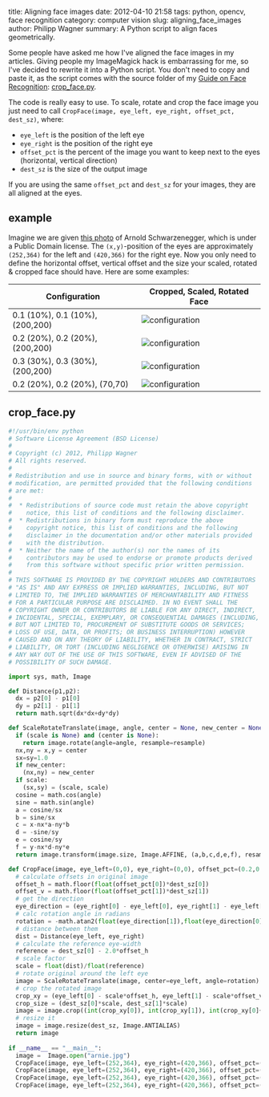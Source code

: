 title: Aligning face images
date: 2012-04-10 21:58
tags: python, opencv, face recognition
category: computer vision
slug: aligning_face_images
author: Philipp Wagner
summary: A Python script to align faces geometrically.

Some people have asked me how I've aligned the face images in my articles. Giving people my ImageMagick hack is embarrassing for me, so I've decided to rewrite it into a Python script. You don't need to copy and paste it, as the script comes with the source folder of my [Guide on Face Recognition](https://bytefish.de/blog/face_recognition_with_opencv2): [crop_face.py](https://codeberg.org/bytefish/facerecognition_guide/blob/master/src/py/crop_face.py).

The code is really easy to use. To scale, rotate and crop the face image you just need to call ``CropFace(image, eye_left, eye_right, offset_pct, dest_sz)``, where:

* ``eye_left`` is the position of the left eye
* ``eye_right`` is the position of the right eye
* ``offset_pct`` is the percent of the image you want to keep next to the eyes (horizontal, vertical direction)
* ``dest_sz`` is the size of the output image

If you are using the same ``offset_pct`` and ``dest_sz`` for your images, they are all aligned at the eyes.

## example ##

Imagine we are given [this photo](http://en.wikipedia.org/wiki/File:Arnold_Schwarzenegger_edit%28ws%29.jpg) of Arnold Schwarzenegger, which is under a Public Domain license. The ``(x,y)``-position of the eyes are approximately ``(252,364)`` for the left and ``(420,366)`` for the right eye. Now you only need to define the horizontal offset, vertical offset and the size your scaled, rotated & cropped face should have. Here are some examples:

<table>
  <thead>
    <tr>
      <th>Configuration</th>
      <th>Cropped, Scaled, Rotated Face</th>
    </tr>
  </thead>
  <tbody>
    <tr><td>0.1 (10%), 0.1 (10%), (200,200)</td><td><img src="/static/images/blog/aligning_face_images/arnie_10_10_200_200.jpg" alt="configuration" /></td></tr>
    <tr><td>0.2 (20%), 0.2 (20%), (200,200)</td><td><img src="/static/images/blog/aligning_face_images/arnie_20_20_200_200.jpg" alt="configuration" /></td></tr>
    <tr><td>0.3 (30%), 0.3 (30%), (200,200)</td><td><img src="/static/images/blog/aligning_face_images/arnie_30_30_200_200.jpg" alt="configuration" /></td></tr>
    <tr><td>0.2 (20%), 0.2 (20%), (70,70)  </td><td><img src="/static/images/blog/aligning_face_images/arnie_20_20_70_70.jpg" alt="configuration" /></td></tr>
  </tbody>
</table>

## crop_face.py ##

```python
#!/usr/bin/env python
# Software License Agreement (BSD License)
#
# Copyright (c) 2012, Philipp Wagner
# All rights reserved.
#
# Redistribution and use in source and binary forms, with or without
# modification, are permitted provided that the following conditions
# are met:
#
#  * Redistributions of source code must retain the above copyright
#    notice, this list of conditions and the following disclaimer.
#  * Redistributions in binary form must reproduce the above
#    copyright notice, this list of conditions and the following
#    disclaimer in the documentation and/or other materials provided
#    with the distribution.
#  * Neither the name of the author(s) nor the names of its
#    contributors may be used to endorse or promote products derived
#    from this software without specific prior written permission.
#
# THIS SOFTWARE IS PROVIDED BY THE COPYRIGHT HOLDERS AND CONTRIBUTORS
# "AS IS" AND ANY EXPRESS OR IMPLIED WARRANTIES, INCLUDING, BUT NOT
# LIMITED TO, THE IMPLIED WARRANTIES OF MERCHANTABILITY AND FITNESS
# FOR A PARTICULAR PURPOSE ARE DISCLAIMED. IN NO EVENT SHALL THE
# COPYRIGHT OWNER OR CONTRIBUTORS BE LIABLE FOR ANY DIRECT, INDIRECT,
# INCIDENTAL, SPECIAL, EXEMPLARY, OR CONSEQUENTIAL DAMAGES (INCLUDING,
# BUT NOT LIMITED TO, PROCUREMENT OF SUBSTITUTE GOODS OR SERVICES;
# LOSS OF USE, DATA, OR PROFITS; OR BUSINESS INTERRUPTION) HOWEVER
# CAUSED AND ON ANY THEORY OF LIABILITY, WHETHER IN CONTRACT, STRICT
# LIABILITY, OR TORT (INCLUDING NEGLIGENCE OR OTHERWISE) ARISING IN
# ANY WAY OUT OF THE USE OF THIS SOFTWARE, EVEN IF ADVISED OF THE
# POSSIBILITY OF SUCH DAMAGE.

import sys, math, Image

def Distance(p1,p2):
  dx = p2[0] - p1[0]
  dy = p2[1] - p1[1]
  return math.sqrt(dx*dx+dy*dy)

def ScaleRotateTranslate(image, angle, center = None, new_center = None, scale = None, resample=Image.BICUBIC):
  if (scale is None) and (center is None):
    return image.rotate(angle=angle, resample=resample)
  nx,ny = x,y = center
  sx=sy=1.0
  if new_center:
    (nx,ny) = new_center
  if scale:
    (sx,sy) = (scale, scale)
  cosine = math.cos(angle)
  sine = math.sin(angle)
  a = cosine/sx
  b = sine/sx
  c = x-nx*a-ny*b
  d = -sine/sy
  e = cosine/sy
  f = y-nx*d-ny*e
  return image.transform(image.size, Image.AFFINE, (a,b,c,d,e,f), resample=resample)

def CropFace(image, eye_left=(0,0), eye_right=(0,0), offset_pct=(0.2,0.2), dest_sz = (70,70)):
  # calculate offsets in original image
  offset_h = math.floor(float(offset_pct[0])*dest_sz[0])
  offset_v = math.floor(float(offset_pct[1])*dest_sz[1])
  # get the direction
  eye_direction = (eye_right[0] - eye_left[0], eye_right[1] - eye_left[1])
  # calc rotation angle in radians
  rotation = -math.atan2(float(eye_direction[1]),float(eye_direction[0]))
  # distance between them
  dist = Distance(eye_left, eye_right)
  # calculate the reference eye-width
  reference = dest_sz[0] - 2.0*offset_h
  # scale factor
  scale = float(dist)/float(reference)
  # rotate original around the left eye
  image = ScaleRotateTranslate(image, center=eye_left, angle=rotation)
  # crop the rotated image
  crop_xy = (eye_left[0] - scale*offset_h, eye_left[1] - scale*offset_v)
  crop_size = (dest_sz[0]*scale, dest_sz[1]*scale)
  image = image.crop((int(crop_xy[0]), int(crop_xy[1]), int(crop_xy[0]+crop_size[0]), int(crop_xy[1]+crop_size[1])))
  # resize it
  image = image.resize(dest_sz, Image.ANTIALIAS)
  return image
  
if __name__ == "__main__":
  image =  Image.open("arnie.jpg")
  CropFace(image, eye_left=(252,364), eye_right=(420,366), offset_pct=(0.1,0.1), dest_sz=(200,200)).save("arnie_10_10_200_200.jpg")
  CropFace(image, eye_left=(252,364), eye_right=(420,366), offset_pct=(0.2,0.2), dest_sz=(200,200)).save("arnie_20_20_200_200.jpg")
  CropFace(image, eye_left=(252,364), eye_right=(420,366), offset_pct=(0.3,0.3), dest_sz=(200,200)).save("arnie_30_30_200_200.jpg")
  CropFace(image, eye_left=(252,364), eye_right=(420,366), offset_pct=(0.2,0.2)).save("arnie_20_20_70_70.jpg")
```

